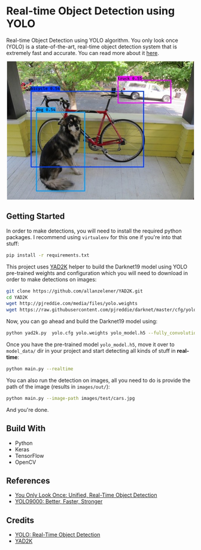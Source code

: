 # Real-time Object Detection using YOLO

Real-time Object Detection using YOLO algorithm. You only look once (YOLO) is a state-of-the-art, real-time object detection system that is extremely fast and accurate. You can read more about it [here](https://pjreddie.com/darknet/yolo/).

<div align="center">
   <img src="./images/yolo.jpg" width=500 height=370>
</div>

## Getting Started

In order to make detections, you will need to install the required python packages. I recommend using `virtualenv` for this one if you're into that stuff:

```bash
pip install -r requirements.txt
```

This project uses [YAD2K](https://github.com/allanzelener/YAD2K) helper to build the Darknet19 model using YOLO pre-trained weights and configuration which you will need to download in order to make detections on images:

```bash
git clone https://github.com/allanzelener/YAD2K.git
cd YAD2K
wget http://pjreddie.com/media/files/yolo.weights
wget https://raw.githubusercontent.com/pjreddie/darknet/master/cfg/yolo.cfg
```

Now, you can go ahead and build the Darknet19 model using:

```bash
python yad2k.py  yolo.cfg yolo.weights yolo_model.h5 --fully_convolutional
```

Once you have the pre-trained model `yolo_model.h5`, move it over to `model_data/` dir in your project and start detecting all kinds of stuff in **real-time**:

```bash
python main.py --realtime
```

You can also run the detection on images, all you need to do is provide the path of the image (results in `images/out/`):

```bash
python main.py --image-path images/test/cars.jpg
```

And you're done.

## Build With

* Python
* Keras
* TensorFlow
* OpenCV

## References

* [You Only Look Once: Unified, Real-Time Object Detection](https://arxiv.org/abs/1506.02640)
* [YOLO9000: Better, Faster, Stronger](https://arxiv.org/abs/1612.08242)

## Credits

* [YOLO: Real-Time Object Detection](https://pjreddie.com/darknet/yolo/)
* [YAD2K](https://github.com/allanzelener/YAD2K)